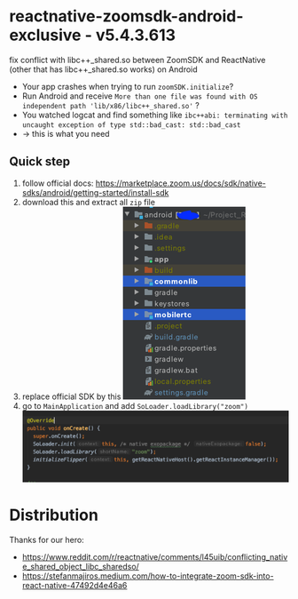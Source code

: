 # reactnative-zoomsdk-android-exclusive - v5.4.3.613
fix conflict with libc++_shared.so between ZoomSDK and ReactNative (other that has libc++_shared.so works) on Android

- Your app crashes when trying to run `zoomSDK.initialize`?
- Run Android and receive `More than one file was found with OS independent path 'lib/x86/libc++_shared.so'` ?
- You watched logcat and find something like `ibc++abi: terminating with uncaught exception of type std::bad_cast: std::bad_cast`
- -> this is what you need

## Quick step
1. follow official docs: https://marketplace.zoom.us/docs/sdk/native-sdks/android/getting-started/install-sdk
2. download this and extract all `zip` file
3. replace official SDK by this
![step2](img/1.png)
3. go to `MainApplication` and add `SoLoader.loadLibrary("zoom")`
![step3](img/2.png)

# Distribution
Thanks for our hero: 
- https://www.reddit.com/r/reactnative/comments/l45uib/conflicting_native_shared_object_libc_sharedso/
- https://stefanmajiros.medium.com/how-to-integrate-zoom-sdk-into-react-native-47492d4e46a6